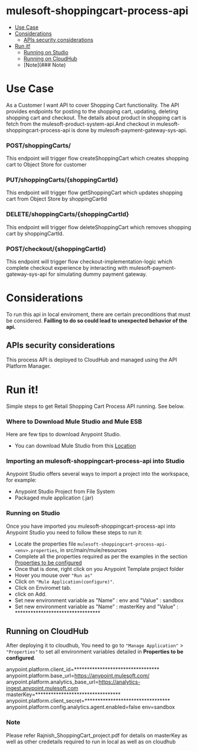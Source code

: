 # mulesoft-shoppingcart-process-api

+ [Use Case](#usecase)
+ [Considerations](#considerations)
	* [APIs security considerations](#apissecurityconsiderations)
+ [Run it!](#runit)
	* [Running on Studio](#runonstudio)
	* [Running on CloudHub](#runoncloudhub)
	* [Note](### Note)
	


# Use Case <a name="usecase"/>

As a Customer I want API to cover Shopping Cart functionality. 
The API provides endpoints for posting to the shopping cart, updating, deleting shopping cart and checkout. The details about product in shopping cart is fetch from the mulesoft-product-system-api.And checkout in mulesoft-shoppingcart-process-api is done by mulesoft-payment-gateway-sys-api.

### POST/shoppingCarts/
This endpoint will trigger flow createShoppingCart which creates shopping cart to Object Store for customer 


### PUT/shoppingCarts/{shoppingCartId}
This endpoint will trigger flow getShoppingCart which updates shopping cart from Object Store by shoppingCartId 

### DELETE/shoppingCarts/{shoppingCartId}
This endpoint will trigger flow deleteShoppingCart which removes shopping cart by shoppingCartId.

### POST/checkout/{shoppingCartId}
This endpoint will trigger flow checkout-implementation-logic which complete checkout experience by interacting with mulesoft-payment-gateway-sys-api for simulating dummy payment gateway.  

# Considerations <a name="considerations"/>

To run this api in local enviroment, there are certain preconditions that must be considered. **Failling to do so could lead to unexpected behavior of the api.**

## APIs security considerations <a name="apissecurityconsiderations"/>
This process API is  deployed to CloudHub and managed using the API Platform Manager.
   

# Run it! <a name="runit"/>
Simple steps to get Retail Shopping Cart Process API running.
See below.


### Where to Download Mule Studio and Mule ESB
Here are few tips to download Anypoint Studio.

+ You can download Mule Studio from this [Location](https://www.mulesoft.com/lp/dl/studio)


### Importing an mulesoft-shoppingcart-process-api into Studio
Anypoint Studio offers several ways to import a project into the workspace, for example: 

+ Anypoint Studio Project from File System
+ Packaged mule application (.jar)


### Running on Studio <a name="runonstudio"/>
Once you have imported you mulesoft-shoppingcart-process-api into Anypoint Studio you need to follow these steps to run it:

+ Locate the properties file `mulesoft-shoppingcart-process-api-<env>.properties`, in src/main/mule/resources
+ Complete all the properties required as per the examples in the section [Properties to be configured](#propertiestobeconfigured)
+ Once that is done, right click on you Anypoint Template project folder 
+ Hover you mouse over `"Run as"`
+ Click on  `"Mule Application(configure)"`.
+ Click on Enviromet tab.
+ click on Add.
+ Set new environment variable as "Name" : env and "Value" : sandbox
+ Set new environment variable as "Name" : masterKey and "Value" : *********************************


## Running on CloudHub <a name="runoncloudhub"/>
After deploying it to cloudhub, You need to go to `"Manage Application"` > `"Properties"` to set all environment variables detailed in **Properties to be configured**.

anypoint.platform.client_id=*********************************
anypoint.platform.base_url=https://anypoint.mulesoft.com/
anypoint.platform.analytics_base_url=https://analytics-ingest.anypoint.mulesoft.com
masterKey=*********************************
anypoint.platform.client_secret=*********************************
anypoint.platform.config.analytics.agent.enabled=false
env=sandbox

### Note
Please refer Rajnish_ShoppingCart_project.pdf for details on masterKey as well as other credetails required to run in local as well as on cloudhub

